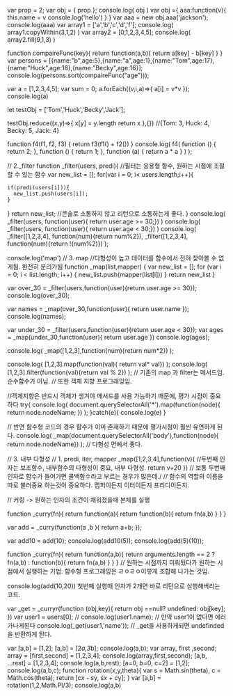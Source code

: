 var prop = 2;
var obj = { prop };
console.log(
  obj
)
var obj ={
  aaa:function(v){
    this.name = v
    console.log('hello')
  }
}
var aaa = new obj.aaa('jackson');
console.log(aaa)
var array1 = ['a','b','c','d','f'];
console.log(
  array1.copyWithin(3,1,2)
)
var array2 = [0,1,2,3,4,5];
console.log(
  array2.fill(9,1,3)
)

function compaireFunc(key){
  return function(a,b){
    return a[key] - b[key]
  }
}
var persons = [{name:"b",age:5},{name:"a",age:1},{name:"Tom",age:17},{name:"Huck",age:18},{name:"Becky",age:16}];
console.log(persons.sort(compaireFunc("age")));

 var a = [1,2,3,4,5];
 var sum = 0;
 a.forEach((v,i,a)=>{
   a[i] = v*v
 });
 console.log(a)




let testObj = ['Tom','Huck','Becky','Jack'];

  testObj.reduce((x,y)=>{
    x[y] = y.length
    return x
  },{})
//{Tom: 3, Huck: 4, Becky: 5, Jack: 4}



function f4(f1, f2, f3) {
  return f3(f1() + f2())
}
console.log(
  f4(
    function () {
      return 2;
    },
    function () {
      return 1;
    },
    function (a) {
      return a * a
    }
  )
);



// 2._filter
function _filter(users, predi){
  //필터는 응용형 함수, 원하는 시점에 조절할 수 있는 함수
  var new_list = [];
  for(var i = 0; i< users.length;i++){

    if(predi(users[i])){
      new_list.push(users[i]);
    }

  }
  return new_list;
  //콘솔로 소통하지 않고 리턴으로 소통하는게 좋다.
}
console.log(
  _filter(users, function(user){ return user.age >= 30;})
)
console.log(
  _filter(users, function(user){ return user.age < 30;})
)
console.log(
  _filter([1,2,3,4], function(num){return num%2}),
  _filter([1,2,3,4], function(num){return !(num%2)})
);

console.log('map')
// 3. map
//다형성이 높고 데이터를 함수에서 전혀 찾아볼 수 없게됨. 완전히 분리가됨
function _map(list,mapper) {
  var new_list = [];
  for (var i = 0; i < list.length; i++) {
    new_list.push(mapper(list[i]))
  }
  return new_list
}

var over_30 = _filter(users,function(user){return user.age >= 30});
console.log(over_30);

var names = _map(over_30,function(user){
  return user.name
});
console.log(names);

var under_30 = _filter(users,function(user){return user.age < 30});
var ages = _map(under_30,function(user){
  return user.age
})
console.log(ages);



console.log(
  _map([1,2,3],function(num){return num*2})
);

console.log(
  [1,2,3].map(function(val){ return val* val})
);
console.log(
  [1,2,3].filter(function(val){return val % 2})
);
// 기존의 map 과 filter는 메서드임. 순수함수가 아님.
// 또한 객체 지향 프로그래밍임.

//객체지향은 반드시 객체가 생겨야 메서드를 사용 가능하기 때문에, 평가 시점이 중요하다
try{
  console.log(
    document.querySelectorAll('*').map(function(node){
      return node.nodeName;
    })
  );
}catch(e){
  console.log(e)
}

// 반면 함수형 코드의 경우 함수가 이미 존재하기 때문에 평가시점이 훨씬 유연하게 된다.
console.log(
  _map(document.querySelectorAll('body'),function(node){ return node.nodeName})
);
// 다형성 면에서 좋다.


// 3. 내부 다형성
// 1. predi, iter, mapper
_map([1,2,3,4],function(v){ //두번째 인자는 보조함수, 내부함수의 다형성이 중요, 내부 다형성.
  return v+20
})
// 보통 두번째 인자로 함수가 들어가면 콜백함수라고 부르는 경우가 많은데./
// 함수의 역할의 이름을 따로 불러중요 하는것이 중요하다. 맵퍼이든지 이터이든지 프리디이든지.


// 커링 -> 원하는 인자의 조건이 채워졌을때 본체를 실행

function _curry(fn){
  return function(a){
    return function(b){
      return fn(a,b)
    }
  }
}

var add = _curry(function(a ,b ){
  return a+b;
});

var add10 = add(10);
console.log(add10(5));
console.log(add(5)(10));


function _curry(fn){
  return function(a,b){
    return arguments.length == 2
    ? fn(a,b)
    : function(b){ return fn(a,b) }
  }
}
// 원하는 시점까지 미뤄뒀다가 원하는 시점에서 실행하는 기법. 함수형 프로그래밍은 ㄹㅇㄹㅇ이렇게 조합해 나가는 것임.

console.log(add(10,20))
첫번째 실행때 인자가 2개면 바로 리턴으로 실행해버리는 코드.


var _get = _curryr(function (obj,key){
  return obj ==null? undefined: obj[key];
})
var user1 = users[0];
// console.log(user1.name); // 만약 user1이 없다면 에러가나게된다
console.log(_get(user1,'name')); // _get을 사용하게되면 undefinded을 반환하게 된다.

var [a,b] = [1,2];
[a,b] = [2*a,3*b];
console.log(a,b);
var array, first ,second;
array = [first,second] = [1,2,3,4];
console.log(array,first,second);
[a,b, ...rest] = [1,2,3,4];
console.log(a,b,rest);
[a=0, b=0, c=2] = [1,2];
console.log(a,b,c);
function rotation(x,y,theta){
  var s = Math.sin(theta), c = Math.cos(theta);
  return [c*x - s*y, s*x + c*y];
}
var [a,b] = rotation(1,2,Math.PI/3);
console.log(a,b)


